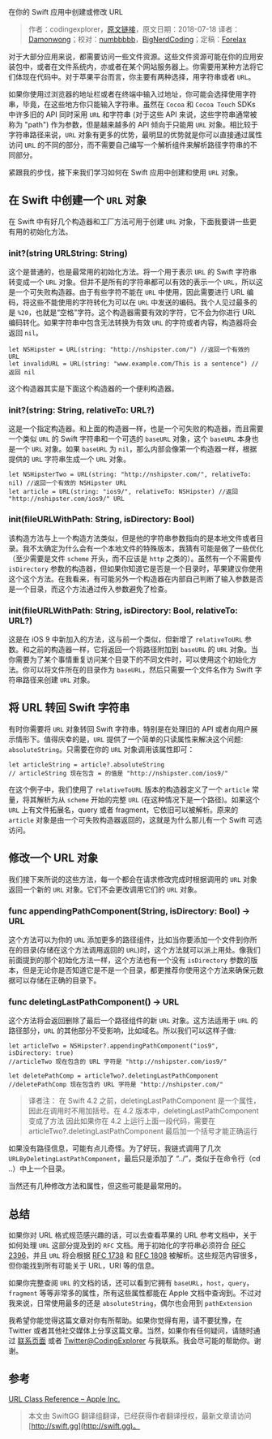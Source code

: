 在你的 Swift 应用中创建或修改 URL

> 作者：codingexplorer，[原文链接](http://www.codingexplorer.com/creating-and-modifying-nsurl-in-swift/)，原文日期：2018-07-18
> 译者：[Damonwong](https://github.com/Damonvvong)；校对：[numbbbbb](http://numbbbbb.com/)，[BigNerdCoding](https://bignerdcoding.com/)；定稿：[Forelax](http://forelax.space)
  









对于大部分应用来说，都需要访问一些文件资源。这些文件资源可能在你的应用安装包中，或者在文件系统内，亦或者在某个网站服务器上。你需要用某种方法将它们体现在代码中。对于苹果平台而言，你主要有两种选择，用字符串或者 `URL`。



如果你使用过浏览器的地址栏或者在终端中输入过地址，你可能会选择使用字符串，毕竟，在这些地方你只能输入字符串。虽然在 `Cocoa` 和 `Cocoa Touch` SDKs 中许多旧的 API 同时采用 `URL` 和字符串 (对于这些 API 来说，这些字符串通常被称为 "path") 作为参数，但是越来越多的 API 倾向于只能用 `URL` 对象。相比较于字符串路径来说，`URL` 对象有更多的优势，最明显的优势就是你可以直接通过属性访问 `URL` 的不同的部分，而不需要自己编写一个解析组件来解析路径字符串的不同部分。

紧跟我的步伐，接下来我们学习如何在 Swift 应用中创建和使用 `URL` 对象。

## 在 Swift 中创建一个 `URL` 对象

在 Swift 中有好几个构造器和工厂方法可用于创建 `URL` 对象，下面我要讲一些更有用的初始化方法。

### init?(string URLString: String)

这个是普通的，也是最常用的初始化方法。将一个用于表示 `URL` 的 Swift 字符串转变成一个 `URL` 对象。但并不是所有的字符串都可以有效的表示一个 `URL`，所以这是一个可失败构造器。由于有些字符不能在 `URL` 中使用，因此需要进行 URL 编码，将这些不能使用的字符转化为可以在 `URL` 中发送的编码。我个人见过最多的是 `%20`，也就是“空格”字符。这个构造器需要有效的字符，它不会为你进行 URL 编码转化。如果字符串中包含无法转换为有效 `URL` 的字符或者内容，构造器将会返回 `nil`。

     
    let NSHipster = URL(string: "http://nshipster.com/") //返回一个有效的 URL
    let invalidURL = URL(string: "www.example.com/This is a sentence") //返回 nil

这个构造器其实是下面这个构造器的一个便利构造器。

### init?(string: String, relativeTo: URL?)

这是一个指定构造器。和上面的构造器一样，也是一个可失败的构造器，而且需要一个类似 `URL` 的 Swift 字符串和一个可选的 `baseURL` 对象，这个 `baseURL` 本身也是一个 `URL` 对象。如果 `baseURL` 为 `nil`，那么内部会像第一个构造器一样，根据提供的 `URL` 字符串生成一个 `URL` 对象。

     
    let NSHipsterTwo = URL(string: "http://nshipster.com/", relativeTo: nil) //返回一个有效的 NSHipster URL
    let article = URL(string: "ios9/", relativeTo: NSHipster) //返回 "http://nshipster.com/ios9/" URL

### init(fileURLWithPath: String, isDirectory: Bool)

该构造方法与上一个构造方法类似，但是他的字符串参数指向的是本地文件或者目录。我不太确定为什么会有一个本地文件的特殊版本，我猜有可能是做了一些优化（至少需要是文件 `scheme` 开头，而不应该是 `http` 之类的）。虽然有一个不需要传 `isDirectory` 参数的构造器，但如果你知道它是否是一个目录时，苹果建议你使用这个这个方法。在我看来，有可能另外一个构造器在内部自己判断了输入参数是否是一个目录，而这个方法通过传入参数避免了检查。

### init(fileURLWithPath: String, isDirectory: Bool, relativeTo: URL?)

这是在 iOS 9 中新加入的方法，这与前一个类似，但新增了 `relativeToURL` 参数。和之前的构造器一样，它将返回一个将路径附加到 `baseURL` 的 `URL` 对象。当你需要为了某个事情重复访问某个目录下的不同文件时，可以使用这个初始化方法。你可以将文件所在的目录作为 `baseURL`，然后只需要一个文件名作为 Swift 字符串路径来创建 `URL` 对象。

## 将 URL 转回 Swift 字符串

有时你需要将 `URL` 对象转回 Swift 字符串，特别是在处理旧的 API 或者向用户展示情形下。值得庆幸的是，`URL` 提供了一个简单的只读属性来解决这个问题: `absoluteString`。只需要在你的 `URL` 对象调用该属性即可：

     
    let articleString = article?.absoluteString
    // articleString 现在包含 = 的值是 "http://nshipster.com/ios9/"

在这个例子中，我们使用了 `relativeToURL` 版本的构造器定义了一个 `article` 常量，将其解析为从 `scheme` 开始的完整 `URL` (在这种情况下是一个路径)。如果这个 `URL` 上有文件拓展名，query 或者 fragment，它依旧可以被解析。原来的 `article` 对象是由一个可失败构造器返回的，这就是为什么那儿有一个 Swift 可选访问。

## 修改一个 URL 对象

我们接下来所说的这些方法，每一个都会在请求修改完成时根据调用的 `URL` 对象返回一个新的 `URL` 对象。它们不会更改调用它们的 `URL` 对象。

### func appendingPathComponent(String, isDirectory: Bool) -> URL

这个方法可以为你的 `URL` 添加更多的路径组件，比如当你要添加一个文件到你所在的目录(存储在这个方法调用返回的 `URL`)时，这个方法就可以派上用处。像我们前面提到的那个初始化方法一样，这个方法也有一个没有 `isDirectory` 参数的版本，但是无论你是否知道它是不是一个目录，都更推荐你使用这个方法来确保元数据可以存储在正确的目录下。


### func deletingLastPathComponent() -> URL

这个方法将会返回删除了最后一个路径组件的新 `URL` 对象。这方法适用于 `URL` 的路径部分，`URL` 的其他部分不受影响，比如域名。所以我们可以这样子做:

    
    let articleTwo = NSHipster?.appendingPathComponent("ios9", isDirectory: true)
    //articleTwo 现在包含的 URL 字符是 "http://nshipster.com/ios9/"
    
    let deletePathComp = articleTwo?.deletingLastPathComponent
    //deletePathComp 现在包含的 URL 字符是 "http://nshipster.com/"

> 译者注：
> 在 Swift 4.2 之前，deletingLastPathComponent 是一个属性，因此在调用时不用加括号。在 4.2 版本中，deletingLastPathComponent 变成了方法
> 因此如果你在 4.2 上运行上面一段代码，需要在 articleTwo?.deletingLastPathComponent 最后加一个括号才能正确运行

如果没有路径信息，可能有点儿奇怪。为了好玩，我链式调用了几次 `URLByDeletingLastPathComponent`，最后只是添加了 “../”，类似于在命令行（cd ..）中上一个目录。

当然还有几种修改方法和属性，但这些可能是最常用的。

## 总结

如果你对 URL 格式规范感兴趣的话，可以去查看苹果的 URL 参考文档中，关于如何处理 `URL` 这部分提及到的 `RFC` 文档。用于初始化的字符串必须符合 [RFC 2396](https://tools.ietf.org/html/rfc2396)，并且 `URL` 将会根据 [RFC 1738](https://tools.ietf.org/html/rfc1738) 和 [RFC 1808](https://tools.ietf.org/html/rfc1808) 被解析。这些规范内容很多，但你能找到所有可能关于 URL，URI 等的信息。

如果你完整查阅 `URL` 的文档的话，还可以看到它拥有 `baseURL`，`host`，`query`，`fragment` 等等非常多的属性，所有这些属性都能在 Apple 文档中查询到。不过对我来说，日常使用最多的还是 `absoluteString`，偶尔也会用到 `pathExtension`

我希望你能觉得这篇文章对你有所帮助。如果你觉得有用，请不要犹豫，在 Twitter 或者其他社交媒体上分享这篇文章。当然，如果你有任何疑问，请随时通过 [联系页面](http://www.codingexplorer.com/contact/) 或者 [Twitter@CodingExplorer](https://twitter.com/CodingExplorer) 与我联系。我会尽可能的帮助你。谢谢。

## 参考

[URL Class Reference – Apple Inc.](https://developer.apple.com/documentation/foundation/url)

> 本文由 SwiftGG 翻译组翻译，已经获得作者翻译授权，最新文章请访问 [http://swift.gg](http://swift.gg)。